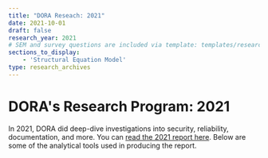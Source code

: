 ```yaml
---
title: "DORA Reseach: 2021"
date: 2021-10-01
draft: false
research_year: 2021
# SEM and survey questions are included via template: templates/research_archives/single.html, if specified in front matter. The data for survey questions can be found at data/survey_questions.json
sections_to_display:
    - 'Structural Equation Model'
type: research_archives
---
```


# DORA's Research Program: 2021
In 2021, DORA did deep-dive investigations into security, reliability, documentation, and more. You can [read the 2021 report here](/publications/pdf/state-of-devops-2021.pdf). Below are some of the analytical tools used in producing the report.
